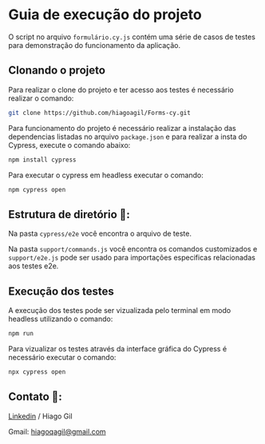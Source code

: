 # Guia de execução do projeto 

O script no arquivo `formulário.cy.js` contém uma série de casos de testes para demonstração do funcionamento da aplicação. 

## Clonando o projeto

Para realizar o clone do projeto e ter acesso aos testes é necessário realizar o comando: 

```bash 
git clone https://github.com/hiagoagil/Forms-cy.git
```

Para funcionamento do projeto é necessário realizar a instalação das dependencias listadas no arquivo `package.json` e para realizar a insta do Cypress, execute o comando abaixo:
```bash 
npm install cypress
```
Para executar o cypress em headless executar o comando:

```bash
npm cypress open
```

## Estrutura de diretório 📂:
Na pasta `cypress/e2e` você encontra o arquivo de teste.

Na pasta `support/commands.js` você encontra os comandos customizados e   `support/e2e.js` pode ser usado para importações especificas relacionadas aos testes e2e.

## Execução dos testes

A execução dos testes pode ser vizualizada pelo terminal em modo headless utilizando o comando:
 
```bash 
npm run
```

Para vizualizar os testes através  da interface gráfica do Cypress é necessário executar o comando:

```bash 
npx cypress open
```
 
##  Contato 📧:
[Linkedin](https://www.linkedin.com/in/hiago-gil-b94169166)  / Hiago Gil

Gmail: hiagoqagil@gmail.com 